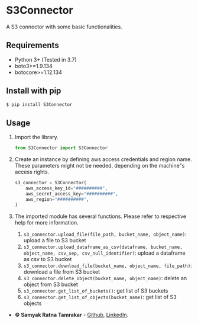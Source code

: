 # S3Connector
A S3 connector with some basic functionalities.

## Requirements

* Python 3+ (Tested in 3.7)
* boto3>=1.9.134
* botocore>=1.12.134


## Install with pip
```bash
$ pip install S3Connector
```

## Usage
1. Import the library.
    ```python
    from S3Connector import S3Connector
    ```
2. Create an instance by defining aws access credentials and region name. These parameters might not be needed, depending on the machine"s access rights. 
    ```python
    s3_connector = S3Connector(
        aws_access_key_id="##########",
        aws_secret_access_key="##########",
        aws_region="##########",
    )
    ```
3. The imported module has several functions. Please refer to respective help for more information.

    1. ```s3_connector.upload_file(file_path, bucket_name, object_name)```: upload a file to S3 bucket
    1. ```s3_connector.upload_dataframe_as_csv(dataframe, bucket_name, object_name, csv_sep, csv_null_identifier)```: upload a dataframe as csv to S3 bucket
    1. ```s3_connector.download_file(bucket_name, object_name, file_path)```: download a file from S3 bucket
    1. ```s3_connector.delete_object(bucket_name, object_name)```: delete an object from S3 bucket
    1. ```s3_connector.get_list_of_buckets()```: get list of S3 buckets
    1. ```s3_connector.get_list_of_objects(bucket_name)```: get list of S3 objects


* **&copy; Samyak Ratna Tamrakar** - [Github](https://github.com/srtamrakar), [LinkedIn](https://www.linkedin.com/in/srtamrakar/).
